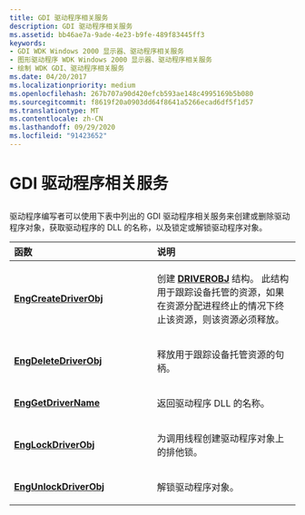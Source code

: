 ```yaml
---
title: GDI 驱动程序相关服务
description: GDI 驱动程序相关服务
ms.assetid: bb46ae7a-9ade-4e23-b9fe-489f83445ff3
keywords:
- GDI WDK Windows 2000 显示器、驱动程序相关服务
- 图形驱动程序 WDK Windows 2000 显示器、驱动程序相关服务
- 绘制 WDK GDI、驱动程序相关服务
ms.date: 04/20/2017
ms.localizationpriority: medium
ms.openlocfilehash: 267b707a90d420efcb593ae148c4995169b5b080
ms.sourcegitcommit: f8619f20a0903dd64f8641a5266ecad6df5f1d57
ms.translationtype: MT
ms.contentlocale: zh-CN
ms.lasthandoff: 09/29/2020
ms.locfileid: "91423652"
---
```

# <a name="gdi-driver-related-services"></a>GDI 驱动程序相关服务


## <span id="ddk_gdi_driver_related_services_gg"></span><span id="DDK_GDI_DRIVER_RELATED_SERVICES_GG"></span>


驱动程序编写者可以使用下表中列出的 GDI 驱动程序相关服务来创建或删除驱动程序对象，获取驱动程序的 DLL 的名称，以及锁定或解锁驱动程序对象。

<table>
<colgroup>
<col width="50%" />
<col width="50%" />
</colgroup>
<thead>
<tr class="header">
<th align="left">函数</th>
<th align="left">说明</th>
</tr>
</thead>
<tbody>
<tr class="odd">
<td align="left"><p><a href="/windows/win32/api/winddi/nf-winddi-engcreatedriverobj" data-raw-source="[&lt;strong&gt;EngCreateDriverObj&lt;/strong&gt;](/windows/win32/api/winddi/nf-winddi-engcreatedriverobj)"><strong>EngCreateDriverObj</strong></a></p></td>
<td align="left"><p>创建 <a href="/windows/win32/api/winddi/ns-winddi-driverobj" data-raw-source="[&lt;strong&gt;DRIVEROBJ&lt;/strong&gt;](/windows/win32/api/winddi/ns-winddi-_driverobj)"><strong>DRIVEROBJ</strong></a> 结构。 此结构用于跟踪设备托管的资源，如果在资源分配进程终止的情况下终止该资源，则该资源必须释放。</p></td>
</tr>
<tr class="even">
<td align="left"><p><a href="/windows/win32/api/winddi/nf-winddi-engdeletedriverobj" data-raw-source="[&lt;strong&gt;EngDeleteDriverObj&lt;/strong&gt;](/windows/win32/api/winddi/nf-winddi-engdeletedriverobj)"><strong>EngDeleteDriverObj</strong></a></p></td>
<td align="left"><p>释放用于跟踪设备托管资源的句柄。</p></td>
</tr>
<tr class="odd">
<td align="left"><p><a href="/windows/win32/api/winddi/nf-winddi-enggetdrivername" data-raw-source="[&lt;strong&gt;EngGetDriverName&lt;/strong&gt;](/windows/win32/api/winddi/nf-winddi-enggetdrivername)"><strong>EngGetDriverName</strong></a></p></td>
<td align="left"><p>返回驱动程序 DLL 的名称。</p></td>
</tr>
<tr class="even">
<td align="left"><p><a href="/windows/win32/api/winddi/nf-winddi-englockdriverobj" data-raw-source="[&lt;strong&gt;EngLockDriverObj&lt;/strong&gt;](/windows/win32/api/winddi/nf-winddi-englockdriverobj)"><strong>EngLockDriverObj</strong></a></p></td>
<td align="left"><p>为调用线程创建驱动程序对象上的排他锁。</p></td>
</tr>
<tr class="odd">
<td align="left"><p><a href="/windows/win32/api/winddi/nf-winddi-engunlockdriverobj" data-raw-source="[&lt;strong&gt;EngUnlockDriverObj&lt;/strong&gt;](/windows/win32/api/winddi/nf-winddi-engunlockdriverobj)"><strong>EngUnlockDriverObj</strong></a></p></td>
<td align="left"><p>解锁驱动程序对象。</p></td>
</tr>
</tbody>
</table>

 

